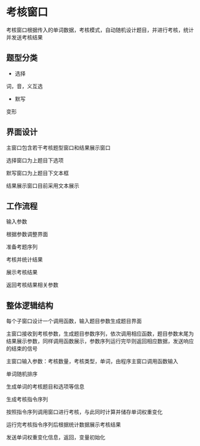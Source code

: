 # 考核窗口

考核窗口根据传入的单词数据，考核模式，自动随机设计题目，并进行考核，统计并发送考核结果

## 题型分类

- 选择

词，音，义互选

- 默写

变形

## 界面设计

主窗口包含若干考核题型窗口和结果展示窗口

选择窗口为上题目下选项

默写窗口为上题目下文本框

结果展示窗口目前采用文本展示

## 工作流程

输入参数

根据参数调整界面

准备考题序列

考核并统计结果

展示考核结果

返回考核结果相关参数

## 整体逻辑结构

每个子窗口设计一个调用函数，输入题目参数生成题目界面

主窗口接收到考核参数，生成题目参数序列，依次调用相应函数，题目参数末尾为结果展示参数，同样调用函数展示，参数序列运行完毕则返回相应数据，发送响应的结束的信号

主窗口输入参数：考核数量，考核类型，单词，由程序主窗口调用函数输入

单词随机排序

生成单词的考核题目和选项等信息

生成考核指令序列

按照指令序列调用窗口进行考核，与此同时计算并储存单词权重变化

运行完考核指令序列后根据统计数据展示考核结果

发送单词权重变化信息，返回，变量初始化